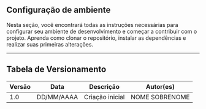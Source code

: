 ## Configuração de ambiente

Nesta seção, você encontrará todas as instruções necessárias para configurar seu ambiente de desenvolvimento e começar a contribuir com o projeto. Aprenda como clonar o repositório, instalar as dependências e realizar suas primeiras alterações.

---

## Tabela de Versionamento

| Versão | Data       | Descrição                                                     | Autor(es)        |
|--------|------------|---------------------------------------------------------------|------------------|
| 1.0    | DD/MM/AAAA | Criação inicial                       | NOME SOBRENOME |